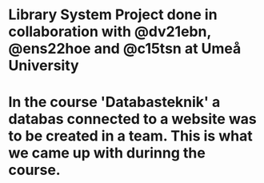 # Library System Project done in collaboration with @dv21ebn, @ens22hoe and @c15tsn at Umeå University
#
# In the course 'Databasteknik' a databas connected to a website was to be created in a team. This is what we came up with durinng the course. 